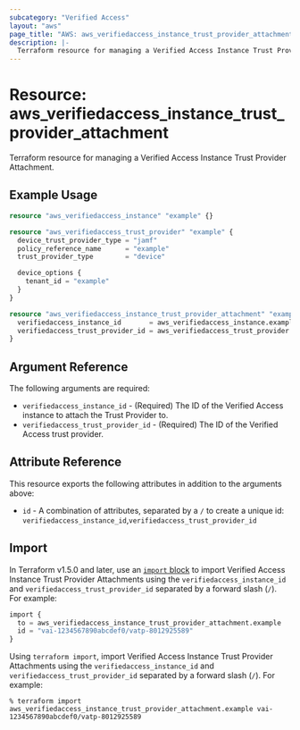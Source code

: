 ```yaml
---
subcategory: "Verified Access"
layout: "aws"
page_title: "AWS: aws_verifiedaccess_instance_trust_provider_attachment"
description: |-
  Terraform resource for managing a Verified Access Instance Trust Provider Attachment.
---
```


# Resource: aws_verifiedaccess_instance_trust_provider_attachment

Terraform resource for managing a Verified Access Instance Trust Provider Attachment.

## Example Usage

```terraform
resource "aws_verifiedaccess_instance" "example" {}

resource "aws_verifiedaccess_trust_provider" "example" {
  device_trust_provider_type = "jamf"
  policy_reference_name      = "example"
  trust_provider_type        = "device"

  device_options {
    tenant_id = "example"
  }
}

resource "aws_verifiedaccess_instance_trust_provider_attachment" "example" {
  verifiedaccess_instance_id       = aws_verifiedaccess_instance.example.id
  verifiedaccess_trust_provider_id = aws_verifiedaccess_trust_provider.example.id
}
```

## Argument Reference

The following arguments are required:

* `verifiedaccess_instance_id` - (Required) The ID of the Verified Access instance to attach the Trust Provider to.
* `verifiedaccess_trust_provider_id` - (Required) The ID of the Verified Access trust provider.

## Attribute Reference

This resource exports the following attributes in addition to the arguments above:

* `id` - A combination of attributes, separated by a `/` to create a unique id: `verifiedaccess_instance_id`,`verifiedaccess_trust_provider_id`

## Import

In Terraform v1.5.0 and later, use an [`import` block](https://developer.hashicorp.com/terraform/language/import) to import Verified Access Instance Trust Provider Attachments using the `verifiedaccess_instance_id` and `verifiedaccess_trust_provider_id` separated by a forward slash (`/`). For example:

```terraform
import {
  to = aws_verifiedaccess_instance_trust_provider_attachment.example
  id = "vai-1234567890abcdef0/vatp-8012925589"
}
```

Using `terraform import`, import Verified Access Instance Trust Provider Attachments using the `verifiedaccess_instance_id` and `verifiedaccess_trust_provider_id` separated by a forward slash (`/`). For example:

```console
% terraform import aws_verifiedaccess_instance_trust_provider_attachment.example vai-1234567890abcdef0/vatp-8012925589
```
